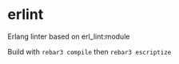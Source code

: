 # erlint
Erlang linter based on erl_lint:module

Build with `rebar3 compile` then `rebar3 escriptize`
